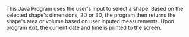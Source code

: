 This Java Program uses the user's input to select a shape. Based on the selected shape's dimensions, 2D or 3D, the program then returns the shape's area or volume based on user inputed measurements. Upon program exit, the current date and time is printed to the screen.

